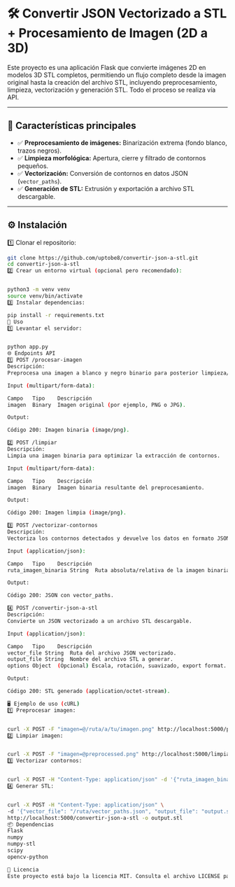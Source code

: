 # 🛠️ Convertir JSON Vectorizado a STL + Procesamiento de Imagen (2D a 3D)

Este proyecto es una aplicación Flask que convierte imágenes 2D en modelos 3D STL completos, permitiendo un flujo completo desde la imagen original hasta la creación del archivo STL, incluyendo preprocesamiento, limpieza, vectorización y generación STL. Todo el proceso se realiza vía API.

---

## 🚀 Características principales

- ✅ **Preprocesamiento de imágenes:** Binarización extrema (fondo blanco, trazos negros).
- ✅ **Limpieza morfológica:** Apertura, cierre y filtrado de contornos pequeños.
- ✅ **Vectorización:** Conversión de contornos en datos JSON (`vector_paths`).
- ✅ **Generación de STL:** Extrusión y exportación a archivo STL descargable.

---

## ⚙️ Instalación

1️⃣ Clonar el repositorio:

```bash
git clone https://github.com/uptobe8/convertir-json-a-stl.git
cd convertir-json-a-stl
2️⃣ Crear un entorno virtual (opcional pero recomendado):


python3 -m venv venv
source venv/bin/activate
3️⃣ Instalar dependencias:

pip install -r requirements.txt
🚦 Uso
1️⃣ Levantar el servidor:


python app.py
🌐 Endpoints API
1️⃣ POST /procesar-imagen
Descripción:
Preprocesa una imagen a blanco y negro binario para posterior limpieza/vectorización.

Input (multipart/form-data):

Campo	Tipo	Descripción
imagen	Binary	Imagen original (por ejemplo, PNG o JPG).

Output:

Código 200: Imagen binaria (image/png).

2️⃣ POST /limpiar
Descripción:
Limpia una imagen binaria para optimizar la extracción de contornos.

Input (multipart/form-data):

Campo	Tipo	Descripción
imagen	Binary	Imagen binaria resultante del preprocesamiento.

Output:

Código 200: Imagen limpia (image/png).

3️⃣ POST /vectorizar-contornos
Descripción:
Vectoriza los contornos detectados y devuelve los datos en formato JSON.

Input (application/json):

Campo	Tipo	Descripción
ruta_imagen_binaria	String	Ruta absoluta/relativa de la imagen binaria limpia a procesar.

Output:

Código 200: JSON con vector_paths.

4️⃣ POST /convertir-json-a-stl
Descripción:
Convierte un JSON vectorizado a un archivo STL descargable.

Input (application/json):

Campo	Tipo	Descripción
vector_file	String	Ruta del archivo JSON vectorizado.
output_file	String	Nombre del archivo STL a generar.
options	Object	(Opcional) Escala, rotación, suavizado, export format.

Output:

Código 200: STL generado (application/octet-stream).

🖥️ Ejemplo de uso (cURL)
1️⃣ Preprocesar imagen:


curl -X POST -F "imagen=@/ruta/a/tu/imagen.png" http://localhost:5000/procesar-imagen -o preprocessed.png
2️⃣ Limpiar imagen:


curl -X POST -F "imagen=@preprocessed.png" http://localhost:5000/limpiar -o cleaned.png
3️⃣ Vectorizar contornos:


curl -X POST -H "Content-Type: application/json" -d '{"ruta_imagen_binaria": "/ruta/cleaned.png"}' http://localhost:5000/vectorizar-contornos
4️⃣ Generar STL:


curl -X POST -H "Content-Type: application/json" \
-d '{"vector_file": "/ruta/vector_paths.json", "output_file": "output.stl", "options": {"scale": 1.0}}' \
http://localhost:5000/convertir-json-a-stl -o output.stl
📦 Dependencias
Flask
numpy
numpy-stl
scipy
opencv-python

📄 Licencia
Este proyecto está bajo la licencia MIT. Consulta el archivo LICENSE para más detalles.

